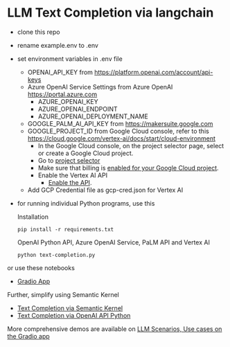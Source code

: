 # LLM Text Completion via langchain

- clone this repo
- rename example.env to .env
- set environment variables in .env file
  - OPENAI_API_KEY from https://platform.openai.com/account/api-keys
  - Azure OpenAI Service Settings from Azure OpenAI https://portal.azure.com
    - AZURE_OPENAI_KEY 
    - AZURE_OPENAI_ENDPOINT
    - AZURE_OPENAI_DEPLOYMENT_NAME
  - GOOGLE_PALM_AI_API_KEY from https://makersuite.google.com
  - GOOGLE_PROJECT_ID from Google Cloud console, refer to this https://cloud.google.com/vertex-ai/docs/start/cloud-environment
      - In the Google Cloud console, on the project selector page, select or create a Google Cloud project.
      - Go to [project selector](https://console.cloud.google.com/projectselector2/home/dashboard)
      - Make sure that billing is [enabled for your Google Cloud project](https://cloud.google.com/billing/docs/how-to/verify-billing-enabled).
      - Enable the Vertex AI API
          -  [Enable the API](https://console.cloud.google.com/flows/enableapi?apiid=aiplatform.googleapis.com).
  - Add GCP Credential file as gcp-cred.json for Vertex AI
- for running individual Python programs, use this

  Installation 

      pip install -r requirements.txt
  
  OpenAI Python API, Azure OpenAI Service, PaLM API and Vertex AI
 
      python text-completion.py
  
or use these notebooks

- [Gradio App](https://nbviewer.org/github/amitpuri/LLM-Text-Completion-langchain/blob/main/gradio-app.ipynb)


Further, simplify using  Semantic Kernel
- [Text Completion via Semantic Kernel](https://github.com/amitpuri/LLM-Text-Completion-Semantic-Kernel)
- [Text Completion via OpenAI API Python](https://github.com/amitpuri/LLM-Text-Completion)
  
More comprehensive demos are available on [LLM Scenarios, Use cases on the Gradio app](https://github.com/amitpuri/ask-picturize-it)
